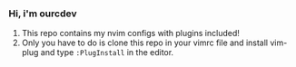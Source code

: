 ### Hi, i'm ourcdev
1. This repo contains my nvim configs with plugins included!
2. Only you have to do is clone this repo in your vimrc file and install vim-plug and type ``:PlugInstall`` in the editor.

